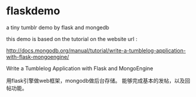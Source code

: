 flaskdemo
=========

a tiny tumblr demo by flask and mongedb 


this demo is based on the tutorial on the website url :

http://docs.mongodb.org/manual/tutorial/write-a-tumblelog-application-with-flask-mongoengine/


Write a Tumblelog Application with Flask and MongoEngine


用flask引擎做web框架，mongodb做后台存储。
能够完成基本的发帖，以及回帖功能。
